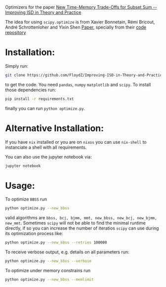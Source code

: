 Optimizers for the paper [New Time-Memory Trade-Offs for Subset Sum -- Improving ISD in Theory and Practice](https://eprint.iacr.org/2022/1329)

The idea for using `scipy.optimize` is from Xavier Bonnetain, Rémi Bricout, André Schrottenloher  and Yixin Shen [Paper](https://eprint.iacr.org/2020/168), specially from their [code repository](https://github.com/xbonnetain/optimization-subset-sum)

Installation:
=====

Simply run:
```bash
git clone https://github.com/FloydZ/Improving-ISD-in-Theory-and-Practice
```
to get the code. You need `pandas`, `numpy` `matplotlib` and `scipy`. To
install those dependencies run:
```bash
pip install -r requirements.txt
```
finally you can run `python optimize.py`.

Alternative Installation:
=====
If you have `nix` installed or you are on `nixos` you can use `nix-shell` to
instanciate a shell with all requirements.

You can also use the jupyter notebook via:
```bash
jupyter notebook
```

Usage:
======
To optimize `BBSS` run
```bash
python optimize.py --new_bbss
```
valid algorithms are `bbss, bcj, bjmm, mmt, new_bbss, new_bcj, new_bjmm, new_mmt`. 
Sometimes `scipy` will not be able to find the minimal runtime directly, if so 
you can increase the number of iteratios `scipy` can use during its optimization
process like:
```bash
python optimize.py --new_bbss --retries 100000
```

To receive verbose output, e.g. details on all parameters run:
```bash
python optimize.py --new_bbss --verbose
```

To optimize under memory constrains run
```bash
python optimize.py --new_bbss --memlimit
```
